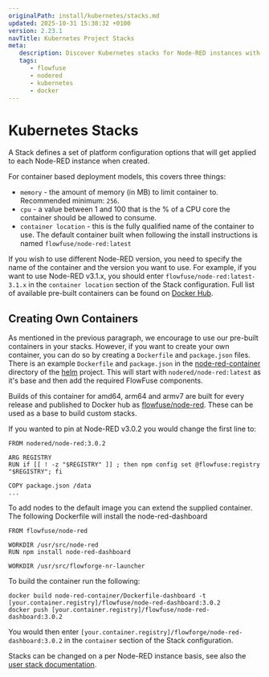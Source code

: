 ```yaml
---
originalPath: install/kubernetes/stacks.md
updated: 2025-10-31 15:38:32 +0100
version: 2.23.1
navTitle: Kubernetes Project Stacks
meta:
   description: Discover Kubernetes stacks for Node-RED instances with Helm charts. Customize memory, CPU, and container configurations using Docker for seamless FlowFuse integration.
   tags:
      - flowfuse
      - nodered
      - kubernetes
      - docker
---
```


# Kubernetes Stacks

A Stack defines a set of platform configuration options that will get
applied to each Node-RED instance when created.

For container based deployment models, this covers three things:

 - `memory` - the amount of memory (in MB) to limit container to. Recommended minimum: `256`.
 - `cpu` - a value between 1 and 100 that is the % of a CPU core the container should be allowed to consume.
 - `container location` - this is the fully qualified name of the container to use. The default container built when following the install instructions is named `flowfuse/node-red:latest`

If you wish to use different Node-RED version, you need to specify the name of the container and the version you want to use. For example, if you want to use Node-RED v3.1.x, you should enter `flowfuse/node-red:latest-3.1.x` in the `container location` section of the Stack configuration.
Full list of available pre-built containers can be found on [Docker Hub](https://hub.docker.com/r/flowfuse/node-red/tags).

## Creating Own Containers

As mentioned in the previous paragraph, we encourage to use our pre-built containers in your stacks.
However, if you want to create your own container, you can do so by creating a `Dockerfile` and `package.json` files.
There is an example `Dockerfile` and `package.json` in the [node-red-container](https://github.com/FlowFuse/helm/tree/main/node-red-container) 
directory of the [helm](https://github.com/FlowFuse/helm) project. This will start with `nodered/node-red:latest` 
as it's base and then add the required FlowFuse components.

Builds of this container for amd64, arm64 and armv7 are built for every release and published to Docker hub as [flowfuse/node-red](https://hub.docker.com/r/flowfuse/node-red). These can be used as a base to build custom stacks.

If you wanted to pin at Node-RED v3.0.2 you would change the first line to:

```docker
FROM nodered/node-red:3.0.2

ARG REGISTRY
RUN if [[ ! -z "$REGISTRY" ]] ; then npm config set @flowfuse:registry "$REGISTRY"; fi

COPY package.json /data
...
```

To add nodes to the default image you can extend the supplied container.
The following Dockerfile will install the node-red-dashboard

```docker
FROM flowfuse/node-red

WORKDIR /usr/src/node-red
RUN npm install node-red-dashboard

WORKDIR /usr/src/flowforge-nr-launcher
```

To build the container run the following:

```shell
docker build node-red-container/Dockerfile-dashboard -t [your.container.registry]/flowfuse/node-red-dashboard:3.0.2
docker push [your.container.registry]/flowfuse/node-red-dashboard:3.0.2
```

You would then enter `[your.container.registry]/flowforge/node-red-dashboard:3.0.2` in the `container` section
of the Stack configuration.

Stacks can be changed on a per Node-RED instance basis, see also the
[user stack documentation](../../user/changestack.md).
